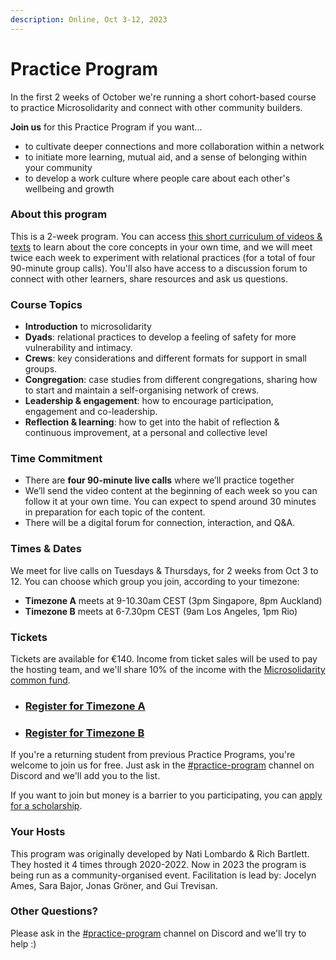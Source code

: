 ```yaml
---
description: Online, Oct 3-12, 2023
---
```


# Practice Program

In the first 2 weeks of October we're running a short cohort-based course to practice Microsolidarity and connect with other community builders.

**Join us** for this Practice Program if you want...

* to cultivate deeper connections and more collaboration within a network
* to initiate more learning, mutual aid, and a sense of belonging within your community
* to develop a work culture where people care about each other's wellbeing and growth



### About this program

This is a 2-week program. You can access [this short curriculum of videos & texts](course-content.md) to learn about the core concepts in your own time, and we will meet twice each week to experiment with relational practices (for a total of four 90-minute group calls). You'll also have access to a discussion forum to connect with other learners, share resources and ask us questions.



### Course Topics

* **Introduction** to microsolidarity
* **Dyads**: relational practices to develop a feeling of safety for more vulnerability and intimacy.
* **Crews**: key considerations and different formats for support in small groups.
* **Congregation**: case studies from different congregations, sharing how to start and maintain a self-organising network of crews.
* **Leadership & engagement**: how to encourage participation, engagement and co-leadership.
* **Reflection & learning**: how to get into the habit of reflection & continuous improvement, at a personal and collective level



### Time Commitment

* ​There are **four 90-minute live calls** where we’ll practice together
* We’ll send the video content at the beginning of each week so you can follow it at your own time. You can expect to spend around 30 minutes in preparation for each topic of the content.
* There will be a digital forum for connection, interaction, and Q\&A.



### Times & Dates

We meet for live calls on Tuesdays & Thursdays, for 2 weeks from Oct 3 to 12. You can choose which group you join, according to your timezone:&#x20;

* **Timezone A** meets at 9-10.30am CEST (3pm Singapore, 8pm Auckland)
* **Timezone B** meets at 6-7.30pm CEST (9am Los Angeles, 1pm Rio)



### Tickets&#x20;

Tickets are available for €140. Income from ticket sales will be used to pay the hosting team, and we'll share 10% of the income with the [Microsolidarity common fund](../participate/contributing-money.md).

* ### [**Register for Timezone A**](https://opencollective.com/microsolidarity/events/microsolidarity-practcie-program-fall-2023-timezone-a-28b39d7e)
* ### [**Register for Timezone B**](https://opencollective.com/microsolidarity/events/microsolidarity-practice-program-fall-2023-timezone-b-b3ca49a9)

If you're a returning student from previous Practice Programs, you're welcome to join us for free. Just ask in the [#practice-program](https://discord.gg/u9dfEkcpmY) channel on Discord and we'll add you to the list.

If you want to join but money is a barrier to you participating, you can [apply for a scholarship](https://docs.google.com/forms/d/e/1FAIpQLScKCBAvBYG422nehgBu\_O6IjAk9VZuleqkD7\_8FiIWyiS\_Xhg/viewform?usp=sf\_link).



### **Your Hosts**

This program was originally developed by Nati Lombardo & Rich Bartlett. They hosted it 4 times through 2020-2022. Now in 2023 the program is being run as a community-organised event. Facilitation is lead by: Jocelyn Ames, Sara Bajor, Jonas Gröner, and Gui Trevisan.



### Other Questions?

Please ask in the [#practice-program](https://discord.gg/u9dfEkcpmY) channel on Discord and we'll try to help :)

